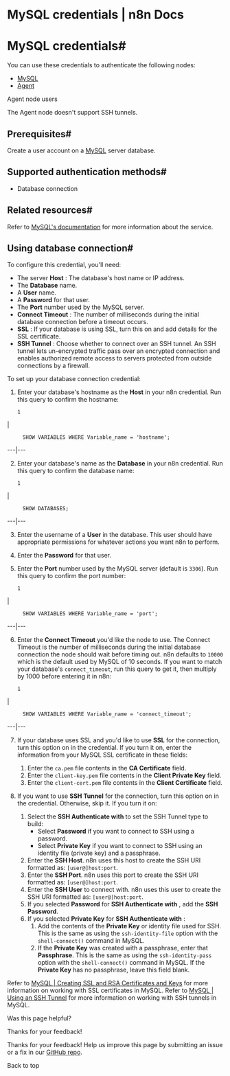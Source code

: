 # MySQL credentials | n8n Docs

[ ](https://github.com/n8n-io/n8n-docs/edit/main/docs/integrations/builtin/credentials/mysql.md "Edit this page")

# MySQL credentials#

You can use these credentials to authenticate the following nodes:

  * [MySQL](../../app-nodes/n8n-nodes-base.mysql/)
  * [Agent](../../cluster-nodes/root-nodes/n8n-nodes-langchain.agent/)

Agent node users

The Agent node doesn't support SSH tunnels.

## Prerequisites#

Create a user account on a [MySQL](https://www.mysql.com/) server database.

## Supported authentication methods#

  * Database connection

## Related resources#

Refer to [MySQL's documentation](https://dev.mysql.com/doc/refman/8.3/en/) for more information about the service.

## Using database connection#

To configure this credential, you'll need:

  * The server **Host** : The database's host name or IP address.
  * The **Database** name.
  * A **User** name.
  * A **Password** for that user.
  * The **Port** number used by the MySQL server.
  * **Connect Timeout** : The number of milliseconds during the initial database connection before a timeout occurs.
  * **SSL** : If your database is using SSL, turn this on and add details for the SSL certificate.
  * **SSH Tunnel** : Choose whether to connect over an SSH tunnel. An SSH tunnel lets un-encrypted traffic pass over an encrypted connection and enables authorized remote access to servers protected from outside connections by a firewall.

To set up your database connection credential:

  1. Enter your database's hostname as the **Host** in your n8n credential. Run this query to confirm the hostname:
         
         1

| 
         
         SHOW VARIABLES WHERE Variable_name = 'hostname';
           
  
---|---  
  
  2. Enter your database's name as the **Database** in your n8n credential. Run this query to confirm the database name:
         
         1

| 
         
         SHOW DATABASES;
           
  
---|---  
  
  3. Enter the username of a **User** in the database. This user should have appropriate permissions for whatever actions you want n8n to perform.

  4. Enter the **Password** for that user.
  5. Enter the **Port** number used by the MySQL server (default is `3306`). Run this query to confirm the port number:
         
         1

| 
         
         SHOW VARIABLES WHERE Variable_name = 'port';
           
  
---|---  
  
  6. Enter the **Connect Timeout** you'd like the node to use. The Connect Timeout is the number of milliseconds during the initial database connection the node should wait before timing out. n8n defaults to `10000` which is the default used by MySQL of 10 seconds. If you want to match your database's `connect_timeout`, run this query to get it, then multiply by 1000 before entering it in n8n:
         
         1

| 
         
         SHOW VARIABLES WHERE Variable_name = 'connect_timeout';
           
  
---|---  
  
  7. If your database uses SSL and you'd like to use **SSL** for the connection, turn this option on in the credential. If you turn it on, enter the information from your MySQL SSL certificate in these fields:

     1. Enter the `ca.pem` file contents in the **CA Certificate** field.
     2. Enter the `client-key.pem` file contents in the **Client Private Key** field.
     3. Enter the `client-cert.pem` file contents in the **Client Certificate** field.
  8. If you want to use **SSH Tunnel** for the connection, turn this option on in the credential. Otherwise, skip it. If you turn it on:
     1. Select the **SSH Authenticate with** to set the SSH Tunnel type to build:
        * Select **Password** if you want to connect to SSH using a password.
        * Select **Private Key** if you want to connect to SSH using an identity file (private key) and a passphrase. 
     2. Enter the **SSH Host**. n8n uses this host to create the SSH URI formatted as: `[user@]host:port`.
     3. Enter the **SSH Port**. n8n uses this port to create the SSH URI formatted as: `[user@]host:port`.
     4. Enter the **SSH User** to connect with. n8n uses this user to create the SSH URI formatted as: `[user@]host:port`.
     5. If you selected **Password** for **SSH Authenticate with** , add the **SSH Password**.
     6. If you selected **Private Key** for **SSH Authenticate with** :
        1. Add the contents of the **Private Key** or identity file used for SSH. This is the same as using the `ssh-identity-file` option with the `shell-connect()` command in MySQL.
        2. If the **Private Key** was created with a passphrase, enter that **Passphrase**. This is the same as using the `ssh-identity-pass` option with the `shell-connect()` command in MySQL. If the **Private Key** has no passphrase, leave this field blank.

Refer to [MySQL | Creating SSL and RSA Certificates and Keys](https://dev.mysql.com/doc/refman/8.0/en/creating-ssl-rsa-files.html) for more information on working with SSL certificates in MySQL. Refer to [MySQL | Using an SSH Tunnel](https://dev.mysql.com/doc/mysql-shell/8.0/en/mysql-shell-connection-ssh.html) for more information on working with SSH tunnels in MySQL.

Was this page helpful? 

Thanks for your feedback! 

Thanks for your feedback! Help us improve this page by submitting an issue or a fix in our [GitHub repo](https://github.com/n8n-io/n8n-docs). 

Back to top